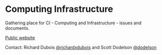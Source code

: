 # Computing Infrastructure

Gathering place for CI - Computing and Infrastructure - issues and documents.

[Public website](https://lsstdesc.github.io/ComputingInfrastructure/)

Contact:  Richard Dubois [@richardxdubois](https://github.com/DarkEnergyScienceCollaboration/ComputingInfrastructure/issues/new?body=@richardxdubois) and Scott Dodelson [@dodelson](https://github.com/DarkEnergyScienceCollaboration/ComputingInfrastructure/issues/new?body=@dodelson)
